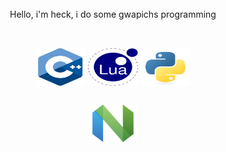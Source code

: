 <div align="center" valign="top"><br>
  Hello, i'm heck, i do some gwapichs programming
</div>

  ##

<div align="center" valign="top"><br>
  <img align="center" alt="..." height="60" width="80" src="https://raw.githubusercontent.com/devicons/devicon/master/icons/cplusplus/cplusplus-original.svg">
  <img align="center" alt="..." height="60" width="80" src="https://raw.githubusercontent.com/devicons/devicon/master/icons/lua/lua-original.svg">
  <img align="center" alt="..." height="60" width="80" src="https://raw.githubusercontent.com/devicons/devicon/master/icons/python/python-original.svg">
</div>
  
  ##
 
<div align="center" valign="top"> 
  <img align="center" alt="..." height="60" width="80" src="https://raw.githubusercontent.com/devicons/devicon/master/icons/neovim/neovim-original.svg">
</div>
